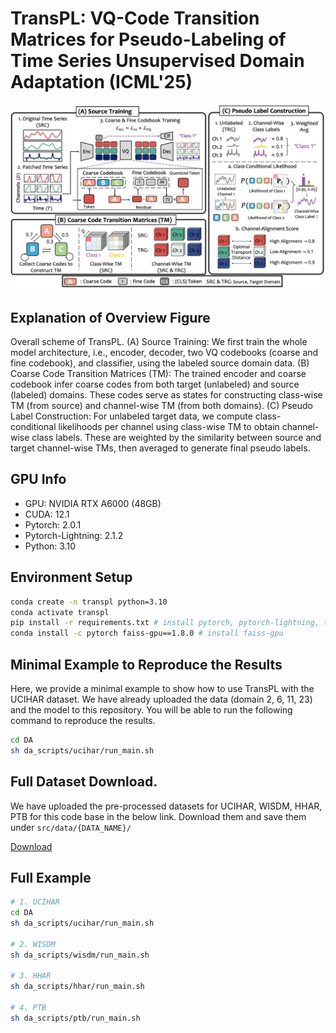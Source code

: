 # TransPL: VQ-Code Transition Matrices for Pseudo-Labeling of Time Series Unsupervised Domain Adaptation (ICML'25)
![Overview](./asset/overview.jpg)

## Explanation of Overview Figure

Overall scheme of TransPL. (A) Source Training: We first train the whole model architecture, i.e., encoder, decoder, two VQ codebooks (coarse and fine codebook), and classifier, using the labeled source domain data. (B) Coarse Code Transition Matrices (TM): The trained encoder and coarse codebook infer coarse codes from both target (unlabeled) and source (labeled) domains. These codes serve as states for constructing class-wise TM (from source) and channel-wise TM (from both domains). (C) Pseudo Label Construction: For unlabeled target data, we compute class-conditional likelihoods per channel using class-wise TM to obtain channel-wise class labels. These are weighted by the similarity between source and target channel-wise TMs, then averaged to generate final pseudo labels.


## GPU Info
- GPU: NVIDIA RTX A6000 (48GB)
- CUDA: 12.1
- Pytorch: 2.0.1
- Pytorch-Lightning: 2.1.2
- Python: 3.10

## Environment Setup
```sh
conda create -n transpl python=3.10
conda activate transpl
pip install -r requirements.txt # install pytorch, pytorch-lightning, torchmetrics, tqdm, pandas, matplotlib, etc.
conda install -c pytorch faiss-gpu==1.8.0 # install faiss-gpu
```

## Minimal Example to Reproduce the Results
Here, we provide a minimal example to show how to use TransPL with the UCIHAR dataset.
We have already uploaded the data (domain 2, 6, 11, 23) and the model to this repository. You will be able to run the following command to reproduce the results. 
```sh
cd DA 
sh da_scripts/ucihar/run_main.sh
```

## Full Dataset Download.
We have uploaded the pre-processed datasets for UCIHAR, WISDM, HHAR, PTB for this code base in the below link. Download them and save them under `src/data/{DATA_NAME}/`

[Download](https://drive.google.com/drive/folders/10GKjHz_PWkMl2Fbqu9TCY0FdlyJGKcFQ?usp=sharing)

## Full Example
```sh 
# 1. UCIHAR
cd DA 
sh da_scripts/ucihar/run_main.sh

# 2. WISDM
sh da_scripts/wisdm/run_main.sh

# 3. HHAR
sh da_scripts/hhar/run_main.sh

# 4. PTB
sh da_scripts/ptb/run_main.sh
```